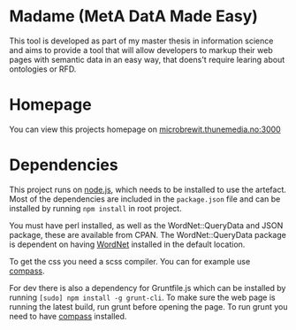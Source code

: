 Madame (MetA DatA Made Easy)
======
This tool is developed as part of my master thesis in information science and aims to provide a tool that will
allow developers to markup their web pages with semantic data in an easy way, that doens't require learing about
ontologies or RFD.

Homepage
========
You can view this projects homepage on [microbrewit.thunemedia.no:3000](http://microbrewit.thunemedia.no:3000)


Dependencies
============
This project runs on [node.js](http://nodejs.org), which needs to be installed to use the artefact.
Most of the dependencies are included in the `package.json` file and can be installed by running `npm install` in root project.

You must have perl installed, as well as the WordNet::QueryData and JSON package, these are available from CPAN.
The WordNet::QueryData package is dependent on having [WordNet](http://wordnet.princeton.edu/wordnet/download/current-version/) installed in the default location.

To get the css you need a scss compiler. You can for example use [compass](http://compass-style.org).

For dev there is also a dependency for Gruntfile.js which can be installed by running `[sudo] npm install -g grunt-cli`.
To make sure the web page is running the latest build, run grunt before opening the page.
To run grunt you need to have [compass](http://compass-style.org) installed.

